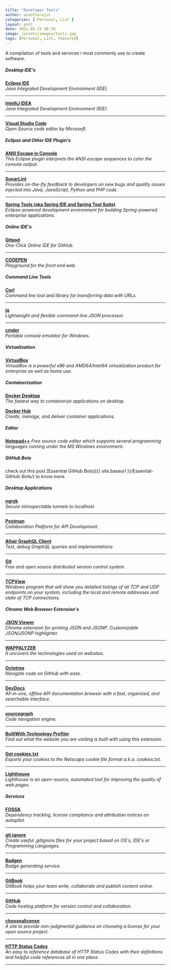 ```yaml
---
title: "Developer Tools"
author: anantharajuc
categories: [ Personal, List ]
layout: post
date: 2021-05-21 08:50
image: /assets/images/tools.jpg
tags: [Personal, List, featured]
---
```


A compilation of tools and services i most commonly use to create software. 

<h5 class="font-weight-bold spanborder text-danger text-capitalize"><span>Desktop IDE's</span></h5>

**<a href="https://www.eclipse.org/ide/" target="_blank" >Eclipse IDE</a>**  
*Java Integrated Development Environment (IDE).*  

---

**<a href="https://www.jetbrains.com/idea/" target="_blank" >IntelliJ IDEA</a>**  
*Java Integrated Development Environment (IDE).*  

---

**<a href="https://code.visualstudio.com/" target="_blank" >Visual Studio Code</a>**  
*Open Source code editor by Microsoft.*    

<h5 class="font-weight-bold spanborder text-danger text-capitalize"><span>Eclipse and Other IDE Plugin's</span></h5>

**<a href="https://marketplace.eclipse.org/content/ansi-escape-console" target="_blank" >ANSI Escape in Console</a>**  
*This Eclipse plugin interprets the ANSI escape sequences to color the console output.*  

---

**<a href="https://marketplace.eclipse.org/content/sonarlint" target="_blank" >SonarLint</a>**  
*Provides on-the-fly feedback to developers on new bugs and quality issues injected into Java, JavaScript, Python and PHP code.*   

---

**<a href="https://marketplace.eclipse.org/content/spring-tools-aka-spring-ide-and-spring-tool-suite" target="_blank" >Spring Tools (aka Spring IDE and Spring Tool Suite)</a>**  
*Eclipse-powered development environment for building Spring-powered enterprise applications.*  

<h5 class="font-weight-bold spanborder text-danger text-capitalize"><span>Online IDE's</span></h5>

**<a href="https://www.gitpod.io/" target="_blank" >Gitpod</a>**  
*One-Click Online IDE for GitHub.*  

---

**<a href="http://codepen.io/" target="_blank" >CODEPEN</a>**  
*Playground for the front end web.*  

<h5 class="font-weight-bold spanborder text-danger text-capitalize"><span>Command Line Tools</span></h5>

**<a href="https://curl.haxx.se/" target="_blank" >Curl</a>**  
*Command line tool and library for transferring data with URLs.*   

---

**<a href="https://stedolan.github.io/jq/" target="_blank" >jq</a>**  
*Lightweight and flexible command-line JSON processor.*  

---

**<a href="http://cmder.net/" target="_blank" >cmder</a>**  
*Portable console emulator for Windows.*  

<h5 class="font-weight-bold spanborder text-danger text-capitalize"><span>Virtualization</span></h5>

**<a href="https://www.virtualbox.org/" target="_blank" >VirtualBox</a>**  
*VirtualBox is a powerful x86 and AMD64/Intel64 virtualization product for enterprise as well as home use.*   

<h5 class="font-weight-bold spanborder text-danger text-capitalize"><span>Containerization</span></h5>

**<a href="https://www.docker.com/products/docker-desktop" target="_blank" >Docker Desktop</a>**  
*The fastest way to containerize applications on desktop.*   

**<a href="https://www.docker.com/products/docker-desktop" target="_blank" >Docker Hub</a>**  
*Create, manage, and deliver container applications.*   

<h5 class="font-weight-bold spanborder text-danger text-capitalize"><span>Editor</span></h5>

**<a href="https://notepad-plus-plus.org/" target="_blank" >Notepad++</a>**
*Free source code editor which supports several programming languages running under the MS Windows environment.*  

<h5 class="font-weight-bold spanborder text-danger text-capitalize"><span>GitHub Bots</span></h5>

check out this post [Essential GitHub Bots]({{ site.baseurl }}/Essential-GitHub-Bots/) to know more.

<h5 class="font-weight-bold spanborder text-danger text-capitalize"><span>Desktop Applications</span></h5>

**<a href="https://ngrok.com/" target="_blank" >ngrok</a>**  
*Secure introspectable tunnels to localhost.*  

---

**<a href="https://www.postman.com/" target="_blank" >Postman</a>**  
*Collaboration Platform for API Development.*  

---

**<a href="https://altair.sirmuel.design/" target="_blank" >Altair GraphQL Client</a>**  
*Test, debug GraphQL queries and implementations*  

---

**<a href="https://git-scm.com/" target="_blank" >Git</a>**  
*Free and open source distributed version control system.*    

---

**<a href="https://technet.microsoft.com/en-gb/sysinternals/bb897437" target="_blank" >TCPView</a>**  
*Windows program that will show you detailed listings of all TCP and UDP endpoints on your system, including the local and remote addresses and state of TCP connections.*    

<h5 class="font-weight-bold spanborder text-danger text-capitalize"><span>Chrome Web Browser Extension's</span></h5>

**<a href="https://chrome.google.com/webstore/detail/json-viewer/gbmdgpbipfallnflgajpaliibnhdgobh" target="_blank" >JSON Viewer</a>**  
*Chrome extension for printing JSON and JSONP. Customizable JSON/JSONP highlighter.*    

---

**<a href="https://wappalyzer.com/download" target="_blank" >WAPPALYZER</a>**  
*It uncovers the technologies used on websites.*    

---

**<a href="https://www.octotree.io/" target="_blank" >Octotree</a>**  
*Navigate code on GitHub with ease.*    

---

**<a href="https://chrome.google.com/webstore/detail/devdocs/mnfehgbmkapmjnhcnbodoamcioleeooe?hl=en" target="_blank" >DevDocs</a>**  
*All-in-one, offline API documentation browser with a fast, organized, and searchable interface.*    

---

**<a href="https://about.sourcegraph.com/" target="_blank" >sourcegraph</a>**  
*Code navigation engine.*    

---
**<a href="https://chrome.google.com/webstore/detail/builtwith-technology-prof/dapjbgnjinbpoindlpdmhochffioedbn" target="_blank" >BuiltWith Technology Profiler</a>**  
*Find out what the website you are visiting is built with using this extension.*    

---

**<a href="https://chrome.google.com/webstore/detail/get-cookiestxt/bgaddhkoddajcdgocldbbfleckgcbcid" target="_blank" >Get cookies.txt</a>**  
*Exports your cookies to the Netscape cookie file format a.k.a. cookies.txt.*   

---

**<a href="https://developers.google.com/web/tools/lighthouse/" target="_blank" >Lighthouse</a>**  
*Lighthouse is an open-source, automated tool for improving the quality of web pages.*  

<h5 class="font-weight-bold spanborder text-danger text-capitalize"><span>Services</span></h5>

**<a href="https://fossa.io/" target="_blank" >FOSSA</a>**  
*Dependency tracking, license compliance and attribution notices on autopilot.*  

---

**<a href="https://www.gitignore.io/" target="_blank" >git ignore</a>**  
*Create useful .gitignore files for your project based on OS's, IDE's or Programming Languages.*  

---

**<a href="https://badgen.net/" target="_blank" >Badgen</a>**  
*Badge generating service.*  

---

**<a href="https://www.gitbook.com/" target="_blank" >GitBook</a>**  
*GitBook helps your team write, collaborate and publish content online.*  

---

**<a href="https://github.com/" target="_blank" >GitHub</a>**  
*Code hosting platform for version control and collaboration.*    

---

**<a href="https://choosealicense.com/" target="_blank" >choosealicense</a>**  
*A site to provide non-judgmental guidance on choosing a license for your open source project.*    

---

**<a href="https://httpstatuses.com/" target="_blank" >HTTP Status Codes</a>**  
*An easy to reference database of HTTP Status Codes with their definitions and helpful code references all in one place.*  

---
